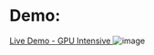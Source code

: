 # Demo:
[Live Demo - GPU Intensive ](https://the-beginning.vercel.app/)
![image](https://user-images.githubusercontent.com/29512107/227221181-898ce25e-e07a-4f4e-b8ef-3afa04571066.png)
